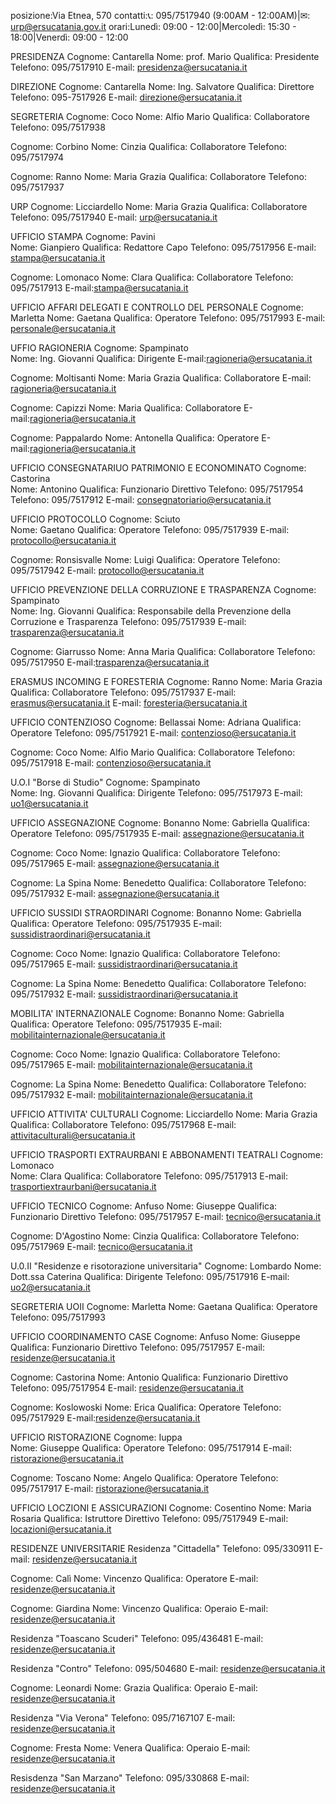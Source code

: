 posizione:Via Etnea, 570
contatti:📞: 095/7517940 (9:00AM - 12:00AM)|✉: urp@ersucatania.gov.it
orari:Lunedì: 09:00 - 12:00|Mercoledì: 15:30 - 18:00|Venerdì: 09:00 - 12:00

PRESIDENZA
Cognome: Cantarella
Nome: prof. Mario 
Qualifica: Presidente
Telefono: 095/7517910
E-mail: presidenza@ersucatania.it

DIREZIONE
Cognome: Cantarella
Nome: Ing. Salvatore
Qualifica: Direttore
Telefono: 095-7517926
E-mail: direzione@ersucatania.it

SEGRETERIA
Cognome: Coco 
Nome: Alfio Mario
Qualifica: Collaboratore
Telefono: 095/7517938

Cognome: Corbino 
Nome: Cinzia
Qualifica: Collaboratore 
Telefono: 095/7517974

Cognome: Ranno 
Nome: Maria Grazia
Qualifica: Collaboratore
Telefono: 095/7517937

URP
Cognome: Licciardello 
Nome: Maria Grazia
Qualifica: Collaboratore
Telefono: 095/7517940
E-mail: urp@ersucatania.it

UFFICIO STAMPA
Cognome: Pavini  
Nome: Gianpiero
Qualifica: Redattore Capo
Telefono: 095/7517956
E-mail: stampa@ersucatania.it

Cognome: Lomonaco
Nome: Clara
Qualifica: Collaboratore
Telefono: 095/7517913
E-mail:stampa@ersucatania.it

UFFICIO AFFARI DELEGATI E CONTROLLO DEL PERSONALE
Cognome: Marletta 
Nome: Gaetana
Qualifica: Operatore
Telefono: 095/7517993
E-mail: personale@ersucatania.it

UFFIO RAGIONERIA
Cognome: Spampinato  
Nome: Ing. Giovanni
Qualifica: Dirigente
E-mail:ragioneria@ersucatania.it

Cognome: Moltisanti 
Nome: Maria Grazia
Qualifica: Collaboratore
E-mail: ragioneria@ersucatania.it

Cognome: Capizzi 
Nome: Maria
Qualifica: Collaboratore
E-mail:ragioneria@ersucatania.it

Cognome: Pappalardo 
Nome: Antonella
Qualifica: Operatore
E-mail:ragioneria@ersucatania.it

UFFICIO CONSEGNATARIUO PATRIMONIO E ECONOMINATO
Cognome: Castorina  
Nome: Antonino
Qualifica: Funzionario Direttivo
Telefono: 095/7517954
Telefono: 095/7517912
E-mail: consegnatoriario@ersucatania.it

UFFICIO PROTOCOLLO
Cognome: Sciuto  
Nome: Gaetano
Qualifica: Operatore
Telefono: 095/7517939
E-mail: protocollo@ersucatania.it

Cognome: Ronsisvalle 
Nome: Luigi
Qualifica: Operatore
Telefono: 095/7517942
E-mail: protocollo@ersucatania.it

UFFICIO PREVENZIONE DELLA CORRUZIONE E TRASPARENZA
Cognome: Spampinato  
Nome: Ing. Giovanni
Qualifica: Responsabile della Prevenzione della Corruzione e Trasparenza
Telefono: 095/7517939
E-mail: trasparenza@ersucatania.it

Cognome: Giarrusso
Nome: Anna Maria
Qualifica: Collaboratore 
Telefono: 095/7517950
E-mail:trasparenza@ersucatania.it

ERASMUS INCOMING E FORESTERIA
Cognome: Ranno
Nome: Maria Grazia
Qualifica: Collaboratore
Telefono: 095/7517937
E-mail: erasmus@ersucatania.it
E-mail: foresteria@ersucatania.it

UFFICIO CONTENZIOSO
Cognome: Bellassai 
Nome: Adriana
Qualifica: Operatore
Telefono: 095/7517921
E-mail: contenzioso@ersucatania.it

Cognome: Coco 
Nome: Alfio Mario
Qualifica: Collaboratore
Telefono: 095/7517918
E-mail: contenzioso@ersucatania.it

U.O.I "Borse di Studio"
Cognome: Spampinato  
Nome: Ing. Giovanni
Qualifica: Dirigente
Telefono: 095/7517973
E-mail: uo1@ersucatania.it

UFFICIO ASSEGNAZIONE
Cognome: Bonanno
Nome: Gabriella
Qualifica: Operatore 
Telefono: 095/7517935
E-mail: assegnazione@ersucatania.it

Cognome: Coco 
Nome: Ignazio
Qualifica: Collaboratore
Telefono: 095/7517965
E-mail: assegnazione@ersucatania.it

Cognome: La Spina
Nome: Benedetto
Qualifica: Collaboratore
Telefono: 095/7517932
E-mail: assegnazione@ersucatania.it

UFFICIO SUSSIDI STRAORDINARI
Cognome: Bonanno
Nome: Gabriella
Qualifica: Operatore 
Telefono: 095/7517935
E-mail: sussidistraordinari@ersucatania.it

Cognome: Coco 
Nome: Ignazio
Qualifica: Collaboratore
Telefono: 095/7517965
E-mail: sussidistraordinari@ersucatania.it

Cognome: La Spina
Nome: Benedetto
Qualifica: Collaboratore
Telefono: 095/7517932
E-mail: sussidistraordinari@ersucatania.it

MOBILITA' INTERNAZIONALE
Cognome: Bonanno
Nome: Gabriella
Qualifica: Operatore 
Telefono: 095/7517935
E-mail: mobilitainternazionale@ersucatania.it

Cognome: Coco 
Nome: Ignazio
Qualifica: Collaboratore
Telefono: 095/7517965
E-mail: mobilitainternazionale@ersucatania.it

Cognome: La Spina
Nome: Benedetto
Qualifica: Collaboratore
Telefono: 095/7517932
E-mail: mobilitainternazionale@ersucatania.it

UFFICIO ATTIVITA' CULTURALI
Cognome: Licciardello 
Nome: Maria Grazia
Qualifica: Collaboratore
Telefono: 095/7517968
E-mail: attivitaculturali@ersucatania.it

UFFICIO TRASPORTI EXTRAURBANI E ABBONAMENTI TEATRALI
Cognome: Lomonaco  
Nome: Clara
Qualifica: Collaboratore
Telefono: 095/7517913
E-mail: trasportiextraurbani@ersucatania.it

UFFICIO TECNICO
Cognome: Anfuso 
Nome: Giuseppe
Qualifica: Funzionario Direttivo
Telefono: 095/7517957
E-mail: tecnico@ersucatania.it

Cognome: D'Agostino
Nome: Cinzia
Qualifica: Collaboratore
Telefono: 095/7517969
E-mail: tecnico@ersucatania.it

U.0.II "Residenze e risotorazione universitaria"
Cognome: Lombardo
Nome: Dott.ssa Caterina
Qualifica: Dirigente 
Telefono: 095/7517916
E-mail: uo2@ersucatania.it

SEGRETERIA UOII
Cognome: Marletta 
Nome: Gaetana 
Qualifica: Operatore
Telefono: 095/7517993

UFFICIO COORDINAMENTO CASE
Cognome: Anfuso 
Nome: Giuseppe
Qualifica: Funzionario Direttivo
Telefono: 095/7517957 
E-mail: residenze@ersucatania.it

Cognome: Castorina 
Nome: Antonio
Qualifica: Funzionario Direttivo
Telefono: 095/7517954
E-mail: residenze@ersucatania.it

Cognome: Koslowoski 
Nome: Erica
Qualifica: Operatore
Telefono: 095/7517929
E-mail:residenze@ersucatania.it

UFFICIO RISTORAZIONE
Cognome: Iuppa  
Nome: Giuseppe
Qualifica: Operatore
Telefono: 095/7517914
E-mail: ristorazione@ersucatania.it

Cognome: Toscano 
Nome: Angelo
Qualifica: Operatore
Telefono: 095/7517917
E-mail: ristorazione@ersucatania.it

UFFICIO LOCZIONI E ASSICURAZIONI
Cognome: Cosentino 
Nome: Maria Rosaria
Qualifica: Istruttore Direttivo
Telefono: 095/7517949
E-mail: locazioni@ersucatania.it

RESIDENZE UNIVERSITARIE
Residenza "Cittadella"
Telefono: 095/330911
E-mail: residenze@ersucatania.it

Cognome: Calì 
Nome: Vincenzo
Qualifica: Operatore
E-mail: residenze@ersucatania.it

Cognome: Giardina
Nome: Vincenzo
Qualifica: Operaio
E-mail: residenze@ersucatania.it

Residenza "Toascano Scuderi"
Telefono: 095/436481
E-mail: residenze@ersucatania.it

Residenza "Contro"
Telefono: 095/504680
E-mail: residenze@ersucatania.it

Cognome: Leonardi 
Nome: Grazia
Qualifica: Operaio
E-mail: residenze@ersucatania.it

Residenza "Via Verona"
Telefono: 095/7167107
E-mail: residenze@ersucatania.it

Cognome: Fresta 
Nome: Venera
Qualifica: Operaio
E-mail: residenze@ersucatania.it

Resisdenza "San Marzano"
Telefono: 095/330868
E-mail: residenze@ersucatania.it

